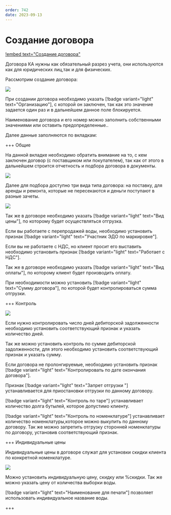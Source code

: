 ```yaml
---
order: 742
date: 2023-09-13
---
```

# Создание договора

[!embed text="Создание договора"](https://www.youtube.com/watch?v=21YpLaxzomM&t=1s)

Договора КА нужны как обязательный разрез учета, они используются как для юридических лиц,так и для физических.

Рассмотрим создание договора:

![](/images/оператор/создание_договора.jpg)

При создании договора необходимо указать [!badge variant="light" text="Организацию"], с которой он заключен, так как это значение задается один раз и в дальнейшем данное поле блокируется.

Наименование договора и его номер можно заполнить собственными значениями или оставить предопределенные..

Далее данные заполняются по вкладкам:

+++ Общие

На данной вкладке необходимо обратить внимание на то, с кем заключен договор (с поставщиком или покупателем), так как от этого в дальнейшем строится отчетность и подбора договора в документы.

![](/images/оператор/создание_договора_2.jpg)

Далее для подбора доступно три вида типа договора: на поставку, для аренды и ремонта, которые не пересекаются и деньги поступают в разные зачеты. 

![](/images/оператор/создание_договора_3.jpg)

Так же в договоре необходимо указать [!badge variant="light" text="Вид цены"], по которому будет осуществляться отгрузка.

Если вы работаете с перепродажей воды, необходимо установить признак [!badge variant="light" text="Участник ЭДО по маркировке"].

Если вы не работаете с НДС, но клиент просит его выставить необходимо установить признак [!badge variant="light" text="Работает с НДС"].

Так же в договоре необходимо указать [!badge variant="light" text="Вид оплаты"], по которому клиент будет производить оплату. 

При необходимости можно установить [!badge variant="light" text="Сумму договора"], по которой будет контролироваться сумма отгрузки. 

+++ Контроль

![](/images/оператор/создание_договора_4.jpg)

Если нужно контролировать число дней дебиторской задолженности необходимо установить соответствующий признак и указать количество дней.

Так же можно установить контроль по сумме дебиторской задолженности, для этого необходимо установить соответствующий признак и указать сумму.

Если договора не пролонгируемые, необходимо установить признак [!badge variant="light" text="Контролировать по дате окончания договора"].

Признак [!badge variant="light" text="Запрет отгрузки "] устанавливается для приостановки отгрузки по данному договору. 

[!badge variant="light" text="Контроль по таре"] устанавливает количество долга бутылей, которое допустимо клиенту. 

[!badge variant="light" text="Контроль по номенклатуре"] устанавливает количество номенклатуры,которое можно выкупить по данному договору. Так же можно запретить отгрузку сторонней номенклатуры по договору, установив соответствующий признак.

+++ Индивидуальные цены

Индивидуальные цены в договоре служат для установки скидки клиента по конкретной номенклатуре.

![](/images/оператор/создание_договора_5.jpg)

Можно установить индивидуальную цену, скидку или %скидки. Так же можно указать цену от количества выборки воды. 

[!badge variant="light" text="Наименование для печати"] позволяет использовать индивидуальное название воды.

+++
